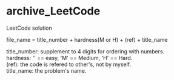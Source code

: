 # archive_LeetCode
LeetCode solution

file_name = title_number + hardness(M or H) + (ref) + title_name


title_number: supplement to 4 digits for ordering with numbers.  
hardness: '' == easy, 'M' == Medium, 'H' == Hard.  
(ref): the code is refered to other's, not by myself.  
title_name: the problem's name. 
